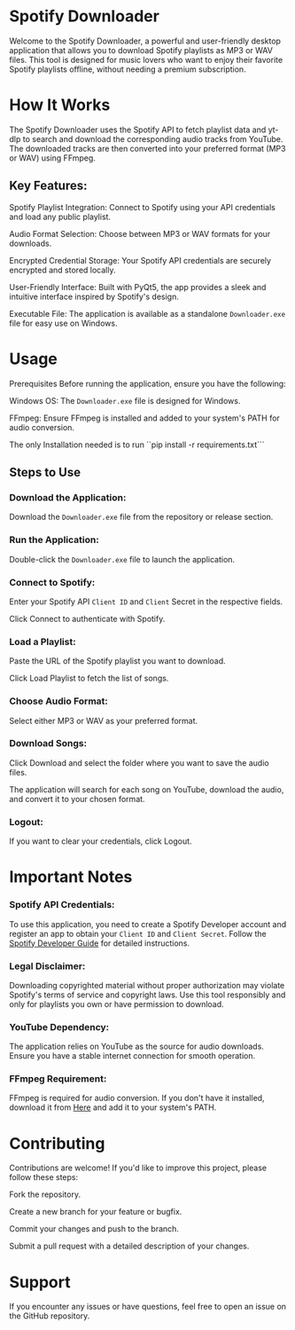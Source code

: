 # Spotify Downloader
Welcome to the Spotify Downloader, a powerful and user-friendly desktop application that allows you to download Spotify playlists as MP3 or WAV files. This tool is designed for music lovers who want to enjoy their favorite Spotify playlists offline, without needing a premium subscription.

# How It Works
The Spotify Downloader uses the Spotify API to fetch playlist data and yt-dlp to search and download the corresponding audio tracks from YouTube. The downloaded tracks are then converted into your preferred format (MP3 or WAV) using FFmpeg.

## Key Features:

Spotify Playlist Integration: Connect to Spotify using your API credentials and load any public playlist.

Audio Format Selection: Choose between MP3 or WAV formats for your downloads.

Encrypted Credential Storage: Your Spotify API credentials are securely encrypted and stored locally.

User-Friendly Interface: Built with PyQt5, the app provides a sleek and intuitive interface inspired by Spotify's design.

Executable File: The application is available as a standalone `Downloader.exe` file for easy use on Windows.

# Usage
Prerequisites
Before running the application, ensure you have the following:

Windows OS: The `Downloader.exe` file is designed for Windows.

FFmpeg: Ensure FFmpeg is installed and added to your system's PATH for audio conversion.

The only Installation needed is to run ``pip install -r requirements.txt```

## Steps to Use
### Download the Application:

Download the `Downloader.exe` file from the repository or release section.

### Run the Application:

Double-click the `Downloader.exe` file to launch the application.

### Connect to Spotify:

Enter your Spotify API `Client ID` and `Client` Secret in the respective fields.

Click Connect to authenticate with Spotify.

### Load a Playlist:

Paste the URL of the Spotify playlist you want to download.

Click Load Playlist to fetch the list of songs.

### Choose Audio Format:

Select either MP3 or WAV as your preferred format.

### Download Songs:

Click Download and select the folder where you want to save the audio files.

The application will search for each song on YouTube, download the audio, and convert it to your chosen format.

### Logout:

If you want to clear your credentials, click Logout.

# Important Notes
### Spotify API Credentials: 
To use this application, you need to create a Spotify Developer account and register an app to obtain your `Client ID` and `Client Secret`. Follow the [Spotify Developer Guide](https://developer.spotify.com/documentation/web-api/concepts/apps) for detailed instructions.

### Legal Disclaimer: 
Downloading copyrighted material without proper authorization may violate Spotify's terms of service and copyright laws. Use this tool responsibly and only for playlists you own or have permission to download.

### YouTube Dependency: 
The application relies on YouTube as the source for audio downloads. Ensure you have a stable internet connection for smooth operation.

### FFmpeg Requirement: 
FFmpeg is required for audio conversion. If you don't have it installed, download it from [Here](https://github.com/BtbN/FFmpeg-Builds/releases/download/latest/ffmpeg-master-latest-win64-gpl-shared.zip) and add it to your system's PATH.

# Contributing
Contributions are welcome! If you'd like to improve this project, please follow these steps:

Fork the repository.

Create a new branch for your feature or bugfix.

Commit your changes and push to the branch.

Submit a pull request with a detailed description of your changes.

# Support
If you encounter any issues or have questions, feel free to open an issue on the GitHub repository.